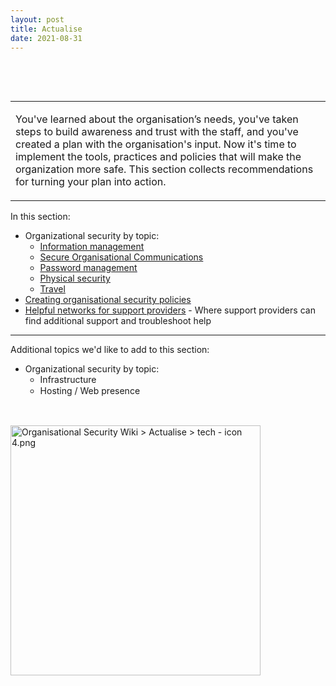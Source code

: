 ```yaml
---
layout: post
title: Actualise
date: 2021-08-31
---
```


<body class="mceContentBody aui-theme-default wiki-content fullsize">
<p> </p> <div class="contentLayout2">
<div class="columnLayout two-equal" data-layout="two-equal">
<div class="cell normal" data-type="normal">
<div class="innerCell">
<p class="auto-cursor-target"><br/></p><table class="wrapped confluenceTable"><colgroup><col/></colgroup><tbody><tr><td class="confluenceTd"><p><span>You've learned about the organisation’s needs, you've taken steps to build awareness and trust with the staff, and you've created a plan with the organisation's input. Now it's time to implement the tools, practices and policies that will make the organization more safe. This section collects recommendations for turning your plan into action.</span></p></td></tr></tbody></table><p>In this section:</p><ul><li>Organizational security by topic:<ul><li><span style="color: rgb(0,0,238);"><span style="text-decoration: underline;"><a class="confluence-link" data-base-url="https://orgsec.community" data-linked-resource-default-alias="Information management" data-linked-resource-id="1015889" data-linked-resource-type="page" data-linked-resource-version="6" href="/display/OS/Information+management">Information management</a></span></span></li><li><span style="color: rgb(0,0,238);"><span style="text-decoration: underline;"><a class="confluence-link" data-base-url="https://orgsec.community" data-linked-resource-default-alias="Secure Organisational Communications" data-linked-resource-id="1015893" data-linked-resource-type="page" data-linked-resource-version="8" href="/display/OS/Secure+Organisational+Communications">Secure Organisational Communications</a></span></span></li><li><span style="color: rgb(0,0,238);"><span style="text-decoration: underline;"><a class="confluence-link" data-base-url="https://orgsec.community" data-linked-resource-default-alias="Password management" data-linked-resource-id="1015895" data-linked-resource-type="page" data-linked-resource-version="11" href="/display/OS/Password+management">Password management</a></span></span><span style="color: rgb(0,0,238);"><span style="text-decoration: underline;"><br/></span></span></li><li><span style="color: rgb(0,0,238);"><span style="text-decoration: underline;"><a class="confluence-link" data-base-url="https://orgsec.community" data-linked-resource-default-alias="Physical security" data-linked-resource-id="1015897" data-linked-resource-type="page" data-linked-resource-version="6" href="/display/OS/Physical+security">Physical security</a></span></span></li><li><a class="confluence-link" data-base-url="https://orgsec.community" data-linked-resource-default-alias="Travel" data-linked-resource-id="1016063" data-linked-resource-type="page" data-linked-resource-version="8" href="/display/OS/Travel">Travel</a><span style="color: rgb(0,0,238);"><br/></span></li></ul></li><li><span style="color: rgb(0,0,238);"><span style="text-decoration: underline;"><a class="confluence-link" data-base-url="https://orgsec.community" data-linked-resource-default-alias="Creating organisational security policies" data-linked-resource-id="1015899" data-linked-resource-type="page" data-linked-resource-version="9" href="/display/OS/Creating+organisational+security+policies">Creating organisational security policies</a></span></span></li><li><span style="color: rgb(0,0,238);"><span style="text-decoration: underline;"><a class="confluence-link" data-base-url="https://orgsec.community" data-linked-resource-default-alias="Helpful networks for support providers" data-linked-resource-id="1015901" data-linked-resource-type="page" data-linked-resource-version="5" href="/display/OS/Helpful+networks+for+support+providers">Helpful networks for support providers</a></span></span> - Where support providers can find additional support and troubleshoot help</li></ul><hr/><p>Additional topics we'd like to add to this section:</p><ul><li>Organizational security by topic:<ul><li>Infrastructure</li><li><span style="line-height: 1.42857;">Hosting / Web presence</span></li></ul></li></ul><p><br/></p></div>
</div>
<div class="cell normal" data-type="normal">
<div class="innerCell">
<p><img class="confluence-embedded-image image-center" data-base-url="https://orgsec.community" data-image-height="2000" data-image-src="/download/attachments/1015872/tech%20-%20icon%204.png?version=1&amp;modificationDate=1591326888000&amp;api=v2" data-image-width="2000" data-linked-resource-container-id="1015872" data-linked-resource-container-version="7" data-linked-resource-content-type="image/png" data-linked-resource-default-alias="tech - icon 4.png" data-linked-resource-id="14286860" data-linked-resource-type="attachment" data-linked-resource-version="1" data-location="Organisational Security Wiki &gt; Actualise &gt; tech - icon 4.png" data-unresolved-comment-count="0" height="400" src="/download/attachments/1015872/tech%20-%20icon%204.png?version=1&amp;modificationDate=1591326888000&amp;api=v2" title="Organisational Security Wiki &gt; Actualise &gt; tech - icon 4.png"/></p></div>
</div>
</div>
</div>
<p> </p>
</body>